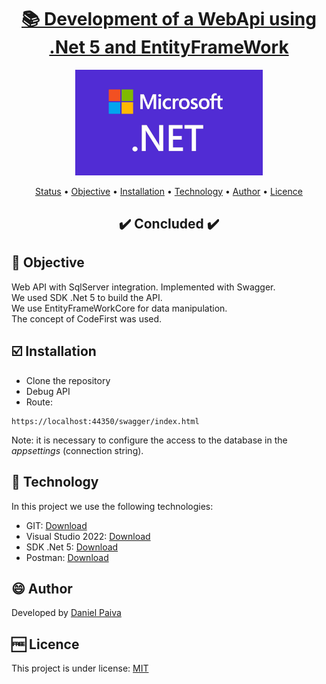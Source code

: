 <h1 align="center">
<a href="https://github.com/danhpaiva/webapi-my-car-net-5">📚 Development of a WebApi using .Net 5 and EntityFrameWork</a>
</h1>

<p align="center">
  <a href="#">
    <img src="src\logo.jpg" width="300" alt="Web API">
  </a>
</p>

<p align="center">
 <a href="#status">Status</a> • 
 <a href="#objective">Objective</a> •
 <a href="#installation">Installation</a> • 
 <a href="#technology">Technology</a> • 
 <a href="#author">Author</a> • 
 <a href="#licence">Licence</a>
</p>

<h2 align="center" id=status> 
	✔️ Concluded ✔️
</h2>

<h2 id=objective>📜 Objective</h2>

Web API with SqlServer integration. Implemented with Swagger.<br>
We used SDK .Net 5 to build the API.<br>
We use EntityFrameWorkCore for data manipulation.<br>
The concept of CodeFirst was used.

<h2 id=installation>☑️ Installation</h2>

- Clone the repository
- Debug API
- Route:

~~~
https://localhost:44350/swagger/index.html
~~~

Note: it is necessary to configure the access to the database in the <i>appsettings</i> (connection string).

<h2 id=technology>🧰 Technology</h2>

In this project we use the following technologies:

- GIT: <a href="https://git-scm.com/downloads">Download</a>
- Visual Studio 2022: <a href="https://visualstudio.microsoft.com/pt-br/downloads/">Download</a>
- SDK .Net 5: <a href="https://dotnet.microsoft.com/en-us/download">Download</a>
- Postman: <a href="https://www.postman.com/downloads/">Download</a>
  
<h2 id=author>😄 Author</h2>
Developed by <a href="https://www.linkedin.com/in/danhpaiva/">Daniel Paiva</a>

<h2 id=licence>🆓 Licence</h2>
This project is under license: <a href="https://github.com/danhpaiva/webapi-my-car-net-5/blob/main/LICENSE">MIT</a>